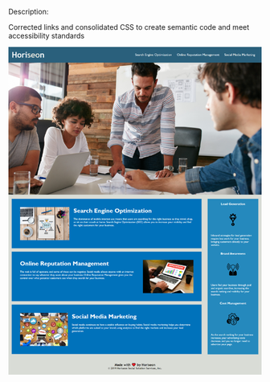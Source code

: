Description:

Corrected links and consolidated CSS to create semantic code and meet accessibility standards

<img src="./assets/images/website.png" />